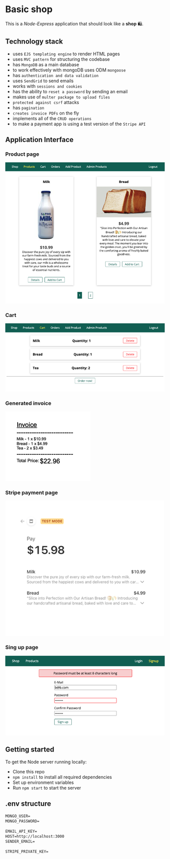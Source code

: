 # Basic shop

This is a _Node-Express_ application that should look like a **shop** 🛍️.

## Technology stack

- uses `EJS templating engine` to render HTML pages
- uses `MVC pattern` for structuring the codebase
- has `MongoDB` as a main database
- to work effectively with mongoDB uses ODM `mongoose`
- has `authentication and data validation`
- uses `SendGrid` to send emails
- works with `sessions and cookies`
- has the ability to `reset a password` by sending an email
- makes use of `multer package to upload files`
- `protected against csrf` attacks
- has `pagination`
- `creates invoice PDFs` on the fly
- implements all of the `CRUD operations`
- to make a payment app is using a test version of the `Stripe API`

## Application Interface

### Product page

![main-view](./public/assets/main-view.png)

### Cart

![cart-view](./public/assets/cart-view.png)

### Generated invoice

![generated-invoice](./public/assets/generated-invoice.png)

### Stripe payment page

![stripe-payment](./public/assets/stripe-payment.png)

### Sing up page

![sing-up](./public/assets/sing-up.png)

## Getting started

To get the Node server running locally:

- Clone this repo
- `npm install` to install all required dependencies
- Set up environment variables
- Run `npm start` to start the server

## .env structure

```.env
MONGO_USER=
MONGO_PASSWORD=

EMAIL_API_KEY=
HOST=http://localhost:3000
SENDER_EMAIL=

STRIPE_PRIVATE_KEY=
```
